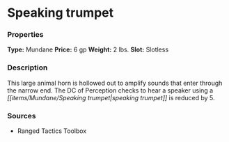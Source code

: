 ﻿---
Title: "Speaking trumpet"
Type: "Mundane"
Price: "6 gp"
Weight: "2 lbs."
Slot: "Slotless"
Description: |
  "This large animal horn is hollowed out to amplify sounds that enter through the narrow end. The DC of Perception checks to hear a speaker using a speaking trumpet is reduced by 5."
Sources: "['Ranged Tactics Toolbox']"
---

# Speaking trumpet

### Properties

**Type:** Mundane **Price:** 6 gp **Weight:** 2 lbs. **Slot:** Slotless

### Description

This large animal horn is hollowed out to amplify sounds that enter through the narrow end. The DC of Perception checks to hear a speaker using a _[[items/Mundane/Speaking trumpet|speaking trumpet]]_ is reduced by 5.

### Sources

* Ranged Tactics Toolbox